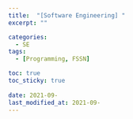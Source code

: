 ```yaml
---
title:  "[Software Engineering] "
excerpt: ""

categories:
  - SE
tags:
  - [Programming, FSSN]

toc: true
toc_sticky: true
 
date: 2021-09-
last_modified_at: 2021-09-
---
```

```
```

```
```

```
```

```
```